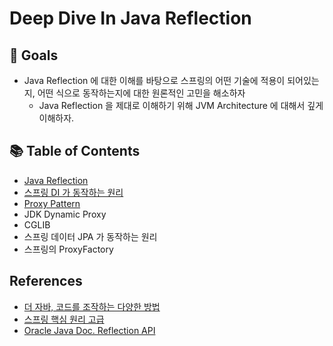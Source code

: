 # Deep Dive In Java Reflection

## 🎯 Goals

- Java Reflection 에 대한 이해를 바탕으로 스프링의 어떤 기술에 적용이 되어있는지, 어떤 식으로 동작하는지에 대한 원론적인 고민을 해소하자
  - Java Reflection 을 제대로 이해하기 위해 JVM Architecture 에 대해서 깊게 이해하자.

## 📚 Table of Contents

- [Java Reflection](https://github.com/BAEKJungHo/java-reflection/blob/main/contents/01.%20Java%20Reflection.md)
- [스프링 DI 가 동작하는 원리](https://github.com/BAEKJungHo/java-reflection/blob/main/contents/02.%20%EC%8A%A4%ED%94%84%EB%A7%81%20DI%20%EA%B0%80%20%EB%8F%99%EC%9E%91%ED%95%98%EB%8A%94%20%EC%9B%90%EB%A6%AC.md)
- [Proxy Pattern](https://github.com/BAEKJungHo/java-reflection/blob/main/contents/03.%20Proxy%20Pattern.md)
- JDK Dynamic Proxy
- CGLIB
- 스프링 데이터 JPA 가 동작하는 원리
- 스프링의 ProxyFactory

## References

- [더 자바, 코드를 조작하는 다양한 방법](https://www.inflearn.com/course/the-java-code-manipulation/dashboard)
- [스프링 핵심 원리 고급](https://www.inflearn.com/course/%EC%8A%A4%ED%94%84%EB%A7%81-%ED%95%B5%EC%8B%AC-%EC%9B%90%EB%A6%AC-%EA%B3%A0%EA%B8%89%ED%8E%B8/dashboard)
- [Oracle Java Doc. Reflection API](https://docs.oracle.com/javase/tutorial/reflect/index.html)
